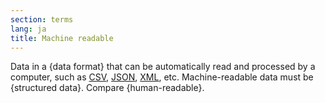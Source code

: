 ```yaml
---
section: terms
lang: ja
title: Machine readable
---
```


Data in a {data format} that can be automatically read and processed by a computer, such as [CSV](/glossary/en/terms/csv/), [JSON](/glossary/en/terms/json/), [XML](/glossary/en/terms/xml/), etc. Machine-readable data must be {structured data}. Compare {human-readable}.